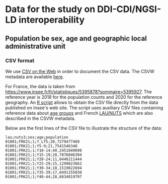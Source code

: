 # Data for the study on DDI-CDI/NGSI-LD interoperability


## Population be sex, age and geographic local administrative unit

### CSV format

We use [CSV on the Web](https://www.w3.org/TR/tabular-data-primer/) in order to document the CSV data. The CSVW metadata are available [here](sep-census.csv-metadata.json).

For France, the data is taken from https://www.insee.fr/fr/statistiques/5395878?sommaire=5395927. The reference year is 2018 for the population counts and 2020 for the reference geography. An [R script](/code/R/french-population-age-distribution.R) allows to obtain the CSV file directly from the data published on Insee's web site. The script uses auxiliary CSV files containing reference data about [age groups](/pilots/resources/age-groups.csv) and French [LAU/NUTS](/pilots/resources/nuts3-fr.csv) which are also described in the CSVW metadata.

Below are the first lines of the CSV file to illustrate the structure of the data:

```
lau;nuts3;sex;age;population
01001;FRK21;1;Y_LT5;20,7279477469
01001;FRK21;1;Y5-9;21,7541546340
01001;FRK21;1;Y10-14;40,2451849698
01001;FRK21;1;Y15-19;28,7876046394
01001;FRK21;1;Y20-24;11,0446211444
01001;FRK21;1;Y25-29;15,1299023662
01001;FRK21;1;Y30-34;18,1519022694
01001;FRK21;1;Y35-39;17,8491155030
01001;FRK21;1;Y40-44;28,6834019797
```